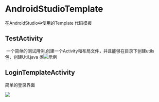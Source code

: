 # AndroidStudioTemplate
在AndroidStudio中使用的Template 代码模板

## TestActivity

  一个简单的测试用例,创建一个Activity和布局文件，并且能够在目录下创建utils包，创建Util.java 类![示例](http://oqe10cpgp.bkt.clouddn.com/image/studiotemplatesnipaste_20170608_172305.png)

##  LoginTemplateActivity 

简单的登录界面



![](http://oqe10cpgp.bkt.clouddn.com/image/studiotemplate/template_login.png)